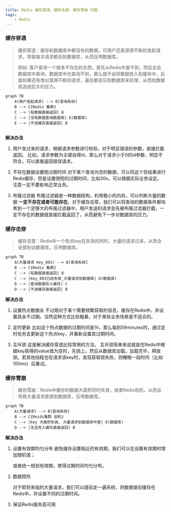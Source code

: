 ```yaml
---
title: Redis 缓存穿透，缓存击穿，缓存雪崩 问题
tags:
    - Redis
---
```

<!-- more -->


### 缓存穿透

> 缓存穿透：缓存和数据库中都没有的数据，可用户还是源源不断的发起请求，导致每次请求都会到数据库，从而压垮数据库。
> 
> 例如: 客户查询一个根本不存在的东西，首先从Redis中查不到，然后会去数据库中查询，数据库中也查询不到，那么就不会将数据放入到缓存中，后面如果还有类似源源不断的请求，最后都会压到数据库来处理，从而给数据库造成巨大的压力。

```mermaid
graph TB
    A(用户发起请求) --> B[查询系统]
    B --> C{Redis 集群}
    C --> |有数据直接返回| B
    C --> |没有数据查询数据库| E(数据库)
    E --> |不进缓存直接返回| B


```



**解决办法**

1. 用户发过来的请求，根据请求参数进行校验，对于明显错误的参数，直接拦截返回。
   比如，请求参数为主键自增id，那么对于请求小于0的id参数，明显不符合，可以直接返回错误请求。

2. 不存在数据设置短过期时间
   对于某个查询为空的数据，可以将这个空结果进行Redis缓存，但是设置很短的过期时间，比如30s，可以根据实际业务设定。注意一定不要影响正常业务。

3. 布隆过滤器
   布隆过滤器是一种数据结构，利用极小的内存，可以判断大量的数据 **一定不存在或者可能存在**。对于缓存击穿，我们可以将查询的数据条件都哈希到一个足够大的布隆过滤器中，用户发送的请求会先被布隆过滤器拦截，一定不存在的数据就直接拦截返回了，从而避免下一步对数据库的压力。

### 缓存击穿

> 缓存击穿：Redis中一个热点key在失效的同时，大量的请求过来，从而会全部到达数据库，压垮数据库。



```mermaid
graph TB 
    A(大量请求 Key_001) --> B[查询系统]
    B --> C{Redis 集群}
    C --> |有数据直接返回| B
    C --> |Key_001已经失效_大量请求到数据库| D(数据库)
    D --> |查询数据存入缓存| C
    D --> |不进缓存直接返回| B
```



**解决办法**

1. 设置热点数据永
   不过期对于某个需要频繁获取的信息，缓存在Redis中，并设置其永不过期。当然这种方式比较粗暴，对于某些业务场景是不适合的。

2. 定时更新
   比如这个热点数据的过期时间是1h，那么每到59minutes时，通过定时任务去更新这个热点key，并重新设置其过期时间。

3. 互斥锁
   这是解决缓存穿透比较常用的方法。
   互斥锁简单来说就是在Redis中根据key获得的value值为空时，先锁上，然后从数据库加载，加载完毕，释放锁。若其他线程也在请求该key时，发现获取锁失败，则睡眠一段时间（比如100ms）后重试。
   
   

### 缓存雪崩

> 缓存雪崩：Redis中缓存的数据大面积同时失效，或者Redis宕机，从而会导致大量请求直接到数据库，压垮数据库。

```mermaid
graph TB
    A(大量请求) --> B[查询系统]
    B --> C{Reids集群 宕机}
    C --> |Key 大面积失效, 大量请求到数据库中查| D(数据库)
    D --> |无法写入缓存直接返回| B 
```



**解决办法**

1. 设置有效期均匀分布
   避免缓存设置相近的有效期，我们可以在设置有效期时增加随机值；
   
   或者统一规划有效期，使得过期时间均匀分布。
2. 数据预热
   
   对于即将来临的大量请求，我们可以提前走一遍系统，将数据提前缓存在Redis中，并设置不同的过期时间。
3. 保证Redis服务高可用








